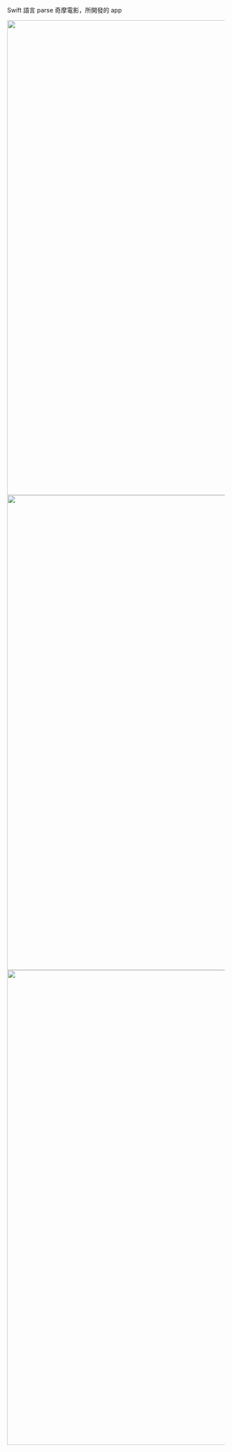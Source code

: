 Swift 語言 parse 奇摩電影，所開發的 app
 
<img src="https://github.com/a22347328/Kimo-Movie-for-Swift/blob/main/Simulator%20Screen%20Shot%20-%20iPhone%208%20Plus%20-%202022-05-24%20at%2023.46.13.png" width="600" height="1100"/>
<img src="https://github.com/a22347328/Kimo-Movie-for-Swift/blob/main/Simulator%20Screen%20Shot%20-%20iPhone%208%20Plus%20-%202022-05-24%20at%2023.46.19.png" width="600" height="1100"/>
<img src="https://github.com/a22347328/Kimo-Movie-for-Swift/blob/main/Simulator%20Screen%20Shot%20-%20iPhone%208%20Plus%20-%202022-05-24%20at%2023.47.18.png" width="600" height="1100"/>
